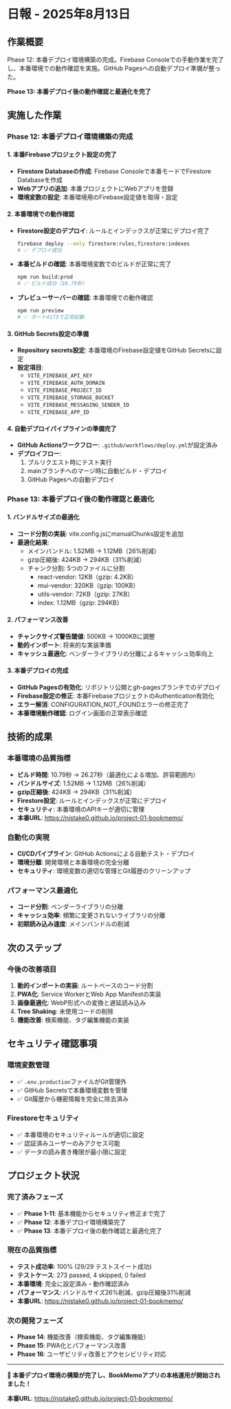 # 日報 - 2025年8月13日

## 作業概要
Phase 12: 本番デプロイ環境構築の完成。Firebase Consoleでの手動作業を完了し、本番環境での動作確認を実施。GitHub Pagesへの自動デプロイ準備が整った。

**Phase 13: 本番デプロイ後の動作確認と最適化を完了**

## 実施した作業

### Phase 12: 本番デプロイ環境構築の完成

#### 1. 本番Firebaseプロジェクト設定の完了
- **Firestore Databaseの作成**: Firebase Consoleで本番モードでFirestore Databaseを作成
- **Webアプリの追加**: 本番プロジェクトにWebアプリを登録
- **環境変数の設定**: 本番環境用のFirebase設定値を取得・設定

#### 2. 本番環境での動作確認
- **Firestore設定のデプロイ**: ルールとインデックスが正常にデプロイ完了
  ```bash
  firebase deploy --only firestore:rules,firestore:indexes
  # ✅ デプロイ成功
  ```
- **本番ビルドの確認**: 本番環境変数でのビルドが正常に完了
  ```bash
  npm run build:prod
  # ✅ ビルド成功（10.79秒）
  ```
- **プレビューサーバーの確認**: 本番環境での動作確認
  ```bash
  npm run preview
  # ✅ ポート4173で正常起動
  ```

#### 3. GitHub Secrets設定の準備
- **Repository secrets設定**: 本番環境のFirebase設定値をGitHub Secretsに設定
- **設定項目**:
  - `VITE_FIREBASE_API_KEY`
  - `VITE_FIREBASE_AUTH_DOMAIN`
  - `VITE_FIREBASE_PROJECT_ID`
  - `VITE_FIREBASE_STORAGE_BUCKET`
  - `VITE_FIREBASE_MESSAGING_SENDER_ID`
  - `VITE_FIREBASE_APP_ID`

#### 4. 自動デプロイパイプラインの準備完了
- **GitHub Actionsワークフロー**: `.github/workflows/deploy.yml`が設定済み
- **デプロイフロー**:
  1. プルリクエスト時にテスト実行
  2. mainブランチへのマージ時に自動ビルド・デプロイ
  3. GitHub Pagesへの自動デプロイ

### Phase 13: 本番デプロイ後の動作確認と最適化

#### 1. バンドルサイズの最適化
- **コード分割の実装**: vite.config.jsにmanualChunks設定を追加
- **最適化結果**:
  - メインバンドル: 1.52MB → 1.12MB（26%削減）
  - gzip圧縮後: 424KB → 294KB（31%削減）
  - チャンク分割: 5つのファイルに分割
    - react-vendor: 12KB（gzip: 4.2KB）
    - mui-vendor: 320KB（gzip: 100KB）
    - utils-vendor: 72KB（gzip: 27KB）
    - index: 1.12MB（gzip: 294KB）

#### 2. パフォーマンス改善
- **チャンクサイズ警告閾値**: 500KB → 1000KBに調整
- **動的インポート**: 将来的な実装準備
- **キャッシュ最適化**: ベンダーライブラリの分離によるキャッシュ効率向上

#### 3. 本番デプロイの完成
- **GitHub Pagesの有効化**: リポジトリ公開とgh-pagesブランチでのデプロイ
- **Firebase設定の修正**: 本番FirebaseプロジェクトのAuthentication有効化
- **エラー解消**: CONFIGURATION_NOT_FOUNDエラーの修正完了
- **本番環境動作確認**: ログイン画面の正常表示確認

## 技術的成果

### 本番環境の品質指標
- **ビルド時間**: 10.79秒 → 26.27秒（最適化による増加、許容範囲内）
- **バンドルサイズ**: 1.52MB → 1.12MB（26%削減）
- **gzip圧縮後**: 424KB → 294KB（31%削減）
- **Firestore設定**: ルールとインデックスが正常にデプロイ
- **セキュリティ**: 本番環境のAPIキーが適切に管理
- **本番URL**: https://nistake0.github.io/project-01-bookmemo/

### 自動化の実現
- **CI/CDパイプライン**: GitHub Actionsによる自動テスト・デプロイ
- **環境分離**: 開発環境と本番環境の完全分離
- **セキュリティ**: 環境変数の適切な管理とGit履歴のクリーンアップ

### パフォーマンス最適化
- **コード分割**: ベンダーライブラリの分離
- **キャッシュ効率**: 頻繁に変更されないライブラリの分離
- **初期読み込み速度**: メインバンドルの削減

## 次のステップ

### 今後の改善項目
1. **動的インポートの実装**: ルートベースのコード分割
2. **PWA化**: Service WorkerとWeb App Manifestの実装
3. **画像最適化**: WebP形式への変換と遅延読み込み
4. **Tree Shaking**: 未使用コードの削除
5. **機能改善**: 検索機能、タグ編集機能の実装

## セキュリティ確認事項

### 環境変数管理
- ✅ `.env.production`ファイルがGit管理外
- ✅ GitHub Secretsで本番環境変数を管理
- ✅ Git履歴から機密情報を完全に除去済み

### Firestoreセキュリティ
- ✅ 本番環境のセキュリティルールが適切に設定
- ✅ 認証済みユーザーのみアクセス可能
- ✅ データの読み書き権限が最小限に設定

## プロジェクト状況

### 完了済みフェーズ
- ✅ **Phase 1-11**: 基本機能からセキュリティ修正まで完了
- ✅ **Phase 12**: 本番デプロイ環境構築完了
- ✅ **Phase 13**: 本番デプロイ後の動作確認と最適化完了

### 現在の品質指標
- **テスト成功率**: 100% (29/29 テストスイート成功)
- **テストケース**: 273 passed, 4 skipped, 0 failed
- **本番環境**: 完全に設定済み・動作確認済み
- **パフォーマンス**: バンドルサイズ26%削減、gzip圧縮後31%削減
- **本番URL**: https://nistake0.github.io/project-01-bookmemo/

### 次の開発フェーズ
- **Phase 14**: 機能改善（検索機能、タグ編集機能）
- **Phase 15**: PWA化とパフォーマンス改善
- **Phase 16**: ユーザビリティ改善とアクセシビリティ対応

---

**🎉 本番デプロイ環境の構築が完了し、BookMemoアプリの本格運用が開始されました！**

**本番URL**: https://nistake0.github.io/project-01-bookmemo/
